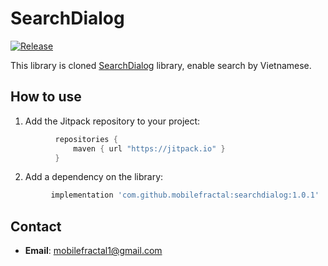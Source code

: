SearchDialog
=====================
[![Release][jitpack-svg]][jitpack-link]

This library is cloned  [SearchDialog](https://github.com/mirrajabi/search-dialog) library, enable search by Vietnamese.

## How to use

1) Add the Jitpack repository to your project:
```groovy
          repositories {
              maven { url "https://jitpack.io" }
          }
```
2) Add a dependency on the library:
```groovy
         implementation 'com.github.mobilefractal:searchdialog:1.0.1'
```
## Contact
- **Email**: mobilefractal1@gmail.com

[jitpack-svg]: https://jitpack.io/v/mobilefractal/searchdialog.svg
[jitpack-link]: https://jitpack.io/#mobilefractal/searchdialog

